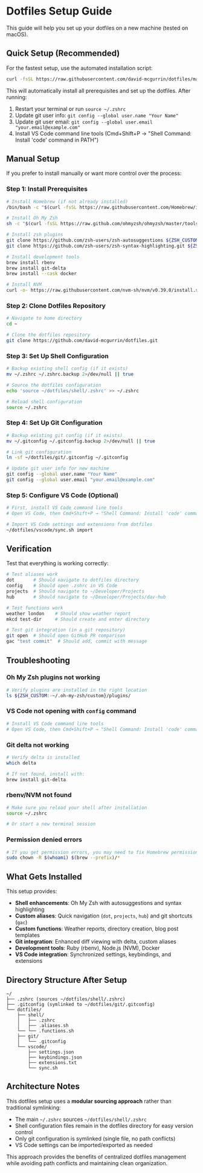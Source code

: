 # Dotfiles Setup Guide

This guide will help you set up your dotfiles on a new machine (tested on macOS).

## Quick Setup (Recommended)

For the fastest setup, use the automated installation script:

```bash
curl -fsSL https://raw.githubusercontent.com/david-mcgurrin/dotfiles/main/install.sh | bash
```

This will automatically install all prerequisites and set up the dotfiles. After running:

1. Restart your terminal or run `source ~/.zshrc`
2. Update git user info: `git config --global user.name "Your Name"`
3. Update git user email: `git config --global user.email "your.email@example.com"`
4. Install VS Code command line tools (Cmd+Shift+P → "Shell Command: Install 'code' command in PATH")

## Manual Setup

If you prefer to install manually or want more control over the process:

### Step 1: Install Prerequisites

```bash
# Install Homebrew (if not already installed)
/bin/bash -c "$(curl -fsSL https://raw.githubusercontent.com/Homebrew/install/HEAD/install.sh)"

# Install Oh My Zsh
sh -c "$(curl -fsSL https://raw.github.com/ohmyzsh/ohmyzsh/master/tools/install.sh)"

# Install zsh plugins
git clone https://github.com/zsh-users/zsh-autosuggestions ${ZSH_CUSTOM:-~/.oh-my-zsh/custom}/plugins/zsh-autosuggestions
git clone https://github.com/zsh-users/zsh-syntax-highlighting.git ${ZSH_CUSTOM:-~/.oh-my-zsh/custom}/plugins/zsh-syntax-highlighting

# Install development tools
brew install rbenv
brew install git-delta
brew install --cask docker

# Install NVM
curl -o- https://raw.githubusercontent.com/nvm-sh/nvm/v0.39.0/install.sh | bash
```

### Step 2: Clone Dotfiles Repository

```bash
# Navigate to home directory
cd ~

# Clone the dotfiles repository
git clone https://github.com/david-mcgurrin/dotfiles.git
```

### Step 3: Set Up Shell Configuration

```bash
# Backup existing shell config (if it exists)
mv ~/.zshrc ~/.zshrc.backup 2>/dev/null || true

# Source the dotfiles configuration
echo 'source ~/dotfiles/shell/.zshrc' >> ~/.zshrc

# Reload shell configuration
source ~/.zshrc
```

### Step 4: Set Up Git Configuration

```bash
# Backup existing git config (if it exists)
mv ~/.gitconfig ~/.gitconfig.backup 2>/dev/null || true

# Link git configuration
ln -sf ~/dotfiles/git/.gitconfig ~/.gitconfig

# Update git user info for new machine
git config --global user.name "Your Name"
git config --global user.email "your.email@example.com"
```

### Step 5: Configure VS Code (Optional)

```bash
# First, install VS Code command line tools
# Open VS Code, then Cmd+Shift+P → "Shell Command: Install 'code' command in PATH"

# Import VS Code settings and extensions from dotfiles
~/dotfiles/vscode/sync.sh import
```

## Verification

Test that everything is working correctly:

```bash
# Test aliases work
dot       # Should navigate to dotfiles directory
config    # Should open .zshrc in VS Code
projects  # Should navigate to ~/Developer/Projects
hub       # Should navigate to ~/Developer/Projects/dav-hub

# Test functions work
weather london    # Should show weather report
mkcd test-dir     # Should create and enter directory

# Test git integration (in a git repository)
git open  # Should open GitHub PR comparison
gac "test commit"  # Should add, commit with message
```

## Troubleshooting

### Oh My Zsh plugins not working
```bash
# Verify plugins are installed in the right location
ls ${ZSH_CUSTOM:-~/.oh-my-zsh/custom}/plugins/
```

### VS Code not opening with `config` command
```bash
# Install VS Code command line tools
# Open VS Code, then Cmd+Shift+P → "Shell Command: Install 'code' command in PATH"
```

### Git delta not working
```bash
# Verify delta is installed
which delta

# If not found, install with:
brew install git-delta
```

### rbenv/NVM not found
```bash
# Make sure you reload your shell after installation
source ~/.zshrc

# Or start a new terminal session
```

### Permission denied errors
```bash
# If you get permission errors, you may need to fix Homebrew permissions
sudo chown -R $(whoami) $(brew --prefix)/*
```

## What Gets Installed

This setup provides:

- **Shell enhancements**: Oh My Zsh with autosuggestions and syntax highlighting
- **Custom aliases**: Quick navigation (`dot`, `projects`, `hub`) and git shortcuts (`gac`)
- **Custom functions**: Weather reports, directory creation, blog post templates
- **Git integration**: Enhanced diff viewing with delta, custom aliases
- **Development tools**: Ruby (rbenv), Node.js (NVM), Docker
- **VS Code integration**: Synchronized settings, keybindings, and extensions

## Directory Structure After Setup

```
~/
├── .zshrc (sources ~/dotfiles/shell/.zshrc)
├── .gitconfig (symlinked to ~/dotfiles/git/.gitconfig)
└── dotfiles/
    ├── shell/
    │   ├── .zshrc
    │   ├── .aliases.sh
    └── └── .functions.sh
    ├── git/
    │   └── .gitconfig
    └── vscode/
        ├── settings.json
        ├── keybindings.json
        ├── extensions.txt
        └── sync.sh
```

## Architecture Notes

This dotfiles setup uses a **modular sourcing approach** rather than traditional symlinking:

- The main `~/.zshrc` sources `~/dotfiles/shell/.zshrc`
- Shell configuration files remain in the dotfiles directory for easy version control
- Only git configuration is symlinked (single file, no path conflicts)
- VS Code settings can be imported/exported as needed

This approach provides the benefits of centralized dotfiles management while avoiding path conflicts and maintaining clean organization.